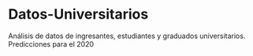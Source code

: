 Datos-Universitarios
====================

Análisis de datos de ingresantes, estudiantes y graduados universitarios. Predicciones para el 2020
